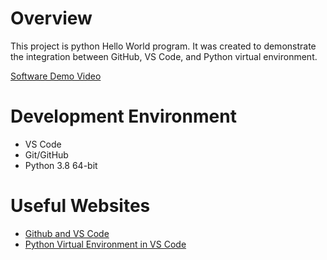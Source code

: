 # Overview

This project is python Hello World program. It was created to demonstrate the integration between GitHub, VS Code, and Python virtual environment.


[Software Demo Video](https://youtu.be/3nbBSBWJzlU)

# Development Environment

* VS Code
* Git/GitHub
* Python 3.8 64-bit

# Useful Websites

* [Github and VS Code](https://vscode.github.com/)
* [Python Virtual Environment in VS Code](https://code.visualstudio.com/docs/python/environments)
